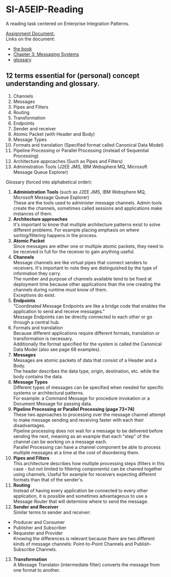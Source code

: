 # SI-A5EIP-Reading
A reading task centered on Enterprise Integration Patterns.

[Assignment Document.](https://github.com/FrederikBlem/SI-A5EIP-Reading/blob/main/A5-EIP.pdf)
<br>Links on the document: 
* [the book](https://www.polyteknisk.dk/home/Detaljer/9780321200686) 
* [Chapter 3: Messaging Systems](https://www.enterpriseintegrationpatterns.com/docs/EnterpriseIntegrationPatterns_HohpeWoolf_ch03.pdf)
* [glossary](https://www.google.com/search?q=glossary&oq=glossary&aqs=chrome..69i57j0l5.2261j0j7&sourceid=chrome&ie=UTF-8)

## 12 terms essential for (personal) concept understanding and glossary.

1. Channels
2. Messages
3. Pipes and Filters
4. Routing
5. Transformation
6. Endpoints
7. Sender and receiver
8. Atomic Packet (with Header and Body)
9. Message Types
10. Formats and translation (Specified format called Canonical Data Model)
11. Pipeline Processing or Parallel Processing (instead of Sequential Processing)
12. Architecture approaches (Such as Pipes and Filters)
13. Administration Tools (J2EE JMS, IBM Websphere MQ, Microsoft Message Queue Explorer)

Glossary (forced into alphabetical order):
1. __Administration Tools__ (such as J2EE JMS, IBM Websphere MQ, Microsoft Message Queue Explorer)
<br>These are the tools used to administer message channels. Admin tools create the channels, sometimes called sessions
and applications make instances of them.
2. __Architecture approaches__
<br>It's important to know that multiple architecture patterns exist to solve different problems. 
For example placing emphasis on where sorting/filtering happens in the process.
3. __Atomic Packet__
<br>Since messages are either one or multiple atomic packets, they need to be received in full for the receiver to gain
anything useful.
4. __Channels__
<br>Message channels are like virtual pipes that connect senders to receivers. 
It's important to note they are distinguished by the type of information they carry.
<br>The number and purpose of channels available tend to be fixed at deployment time because
other applications than the one creating the channels during runtime must know of them.
<br>Exceptions do exist.
5. __Endpoints__
<br>"Coordinated Message Endpoints are like a bridge code that enables the application to send and receive messages."
<br>Message Endpoints can be directly connected to each other or go through a central hub.
6. Formats and translation
<br>Because different applications require different formats, translation or transformation is necessary.
<br>Additionally the format specified for the system is called the Canonical Data Model (also see page 68 examples).
7. __Messages__
<br>Messages are atomic packets of data that consist of a Header and a Body.
<br>The header describes the data type, origin, destination, etc. while the body contains the data.
8. __Message Types__
<br>Different types of messages can be specified when needed for specific systems or architectural patterns.
<br>For example: a Command Message for procedure invokation or a Document Message for passing data.
9. __Pipeline Processing or Parallel Processing (page 73+74)__
<br>These two approaches to processing over the message channel attempt to make message sending and receiving faster with each their disadvantages.
<br>Pipeline processing does not wait for a message to be delivered before sending the next, meaning as an example that each "step" of the channel can be working on a message each.
<br>Parallel Processing can have a channel component be able to process multiple messages at a time at the cost of disordering them.
10. __Pipes and Filters__
<br>This architecture describes how multiple processing steps (filters in this case - but not limited to filtering components) can be chained together using channels. Useful for example for receivers expecting different formats than that of the sender's.
11. __Routing__
<br>Instead of having every application be connected to every other application, it is possible and sometimes advantageous to use a Message Router that will determine where to send the message.
12. __Sender and Receiver__
<br>Similar terms to sender and receiver:
  * Producer and Consumer 
  * Publisher and Subscriber
  * Requester and Provider
 <br>Knowing the differences is relevant because there are two different kinds of message channels: 
  Point-to-Point Channels and Publish-Subscribe Channels. 
13. __Transformation__
<br>A Message Translator (intermediate filter) converts the message from one format to another.

